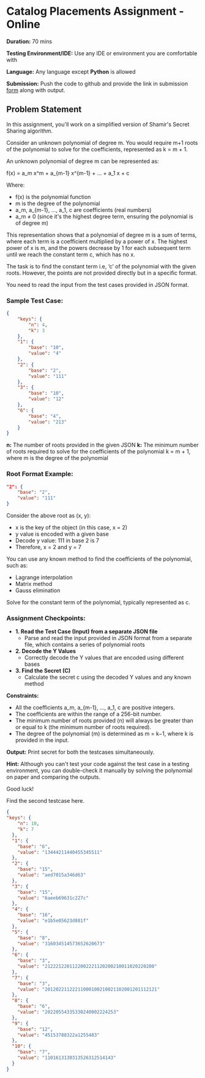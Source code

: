 # Catalog Placements Assignment - Online

**Duration:** 70 mins

**Testing Environment/IDE:** Use any IDE or environment you are comfortable with

**Language:** Any language except **Python** is allowed

**Submission:** Push the code to github and provide the link in submission [form](https://forms.office.com/Pages/ResponsePage.aspx?id=RgrZ10U7MEefYWH3ZTabSHUAtiexAKxCg9YQuJZkvXBUMFpGWEJMTlc5NEFVSUZUOFkzQ1c1WUpWMS4u) along with output.

## Problem Statement

In this assignment, you'll work on a simplified version of Shamir's Secret Sharing algorithm.

Consider an unknown polynomial of degree m. You would require m+1 roots of the polynomial to solve for the coefficients, represented as k = m + 1.

An unknown polynomial of degree m can be represented as:

f(x) = a_m x^m + a_{m-1} x^{m-1} + ... + a_1 x + c

Where:

- f(x) is the polynomial function
- m is the degree of the polynomial
- a_m, a_{m-1}, ..., a_1, c are coefficients (real numbers)
- a_m ≠ 0 (since it's the highest degree term, ensuring the polynomial is of degree m)

This representation shows that a polynomial of degree m is a sum of terms, where each term is a coefficient multiplied by a power of x. The highest power of x is m, and the powers decrease by 1 for each subsequent term until we reach the constant term c, which has no x.

The task is to find the constant term i.e, ‘c’ of the polynomial with the given roots. However, the points are not provided directly but in a specific format.

You need to read the input from the test cases provided in JSON format.

### Sample Test Case:

```json
{
    "keys": {
        "n": 4,
        "k": 3
    },
    "1": {
        "base": "10",
        "value": "4"
    },
    "2": {
        "base": "2",
        "value": "111"
    },
    "3": {
        "base": "10",
        "value": "12"
    },
    "6": {
        "base": "4",
        "value": "213"
    }
}
```

**n:** The number of roots provided in the given JSON
**k:** The minimum number of roots required to solve for the coefficients of the polynomial
k = m + 1, where m is the degree of the polynomial

### Root Format Example:

```json
"2": {
    "base": "2",
    "value": "111"
}
```

Consider the above root as (x, y):

- x is the key of the object (in this case, x = 2)
- y value is encoded with a given base
- Decode y value: 111 in base 2 is 7
- Therefore, x = 2 and y = 7

You can use any known method to find the coefficients of the polynomial, such as:

- Lagrange interpolation
- Matrix method
- Gauss elimination

Solve for the constant term of the polynomial, typically represented as c.

### Assignment Checkpoints:

- **1. Read the Test Case (Input) from a  separate JSON file**
    - Parse and read the input provided in JSON format from a separate file, which contains a series of polynomial roots
- **2. Decode the Y Values**
    - Correctly decode the Y values that are encoded using different bases
- **3. Find the Secret (C)**
    - Calculate the secret c using the decoded Y values and any known method

**Constraints:**

- All the coefficients a_m, a_{m-1}, ..., a_1, c are positive integers.
- The coefficients are within the range of a 256-bit number.
- The minimum number of roots provided (n) will always be greater than or equal to k (the minimum number of roots required).
- The degree of the polynomial (m) is determined as m = k−1, where k is provided in the input.

  
**Output:** Print secret for both the testcases simultaneously.

**Hint:** Although you can't test your code against the test case in a testing environment, you can double-check it manually by solving the polynomial on paper and comparing the outputs.

Good luck!

Find the second testcase here.

```json
{
"keys": {
    "n": 10,
    "k": 7
  },
  "1": {
    "base": "6",
    "value": "13444211440455345511"
  },
  "2": {
    "base": "15",
    "value": "aed7015a346d63"
  },
  "3": {
    "base": "15",
    "value": "6aeeb69631c227c"
  },
  "4": {
    "base": "16",
    "value": "e1b5e05623d881f"
  },
  "5": {
    "base": "8",
    "value": "316034514573652620673"
  },
  "6": {
    "base": "3",
    "value": "2122212201122002221120200210011020220200"
  },
  "7": {
    "base": "3",
    "value": "20120221122211000100210021102001201112121"
  },
  "8": {
    "base": "6",
    "value": "20220554335330240002224253"
  },
  "9": {
    "base": "12",
    "value": "45153788322a1255483"
  },
  "10": {
    "base": "7",
    "value": "1101613130313526312514143"
  }
}
```